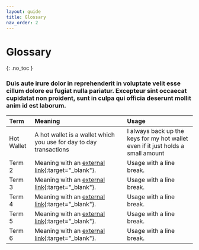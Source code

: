 ```yaml
---
layout: guide
title: Glossary
nav_order: 2
---
```


# Glossary
{: .no_toc }

### Duis aute irure dolor in reprehenderit in voluptate velit esse cillum dolore eu fugiat nulla pariatur. Excepteur sint occaecat cupidatat non proident, sunt in culpa qui officia deserunt mollit anim id est laborum.


| Term             | Meaning           | Usage     |
|:-----------------|:------------------|:----------|
| Hot Wallet           | A hot wallet is a wallet which you use for day to day transactions | I always back up the keys for my hot wallet even if it just holds a small amount      |
| Term 2           | Meaning with an [external link](https://bitcoin.org){:target="_blank"}. | Usage with a line <br> break.      |
| Term 3           | Meaning with an [external link](https://bitcoin.org){:target="_blank"}. | Usage with a line <br> break.      |
| Term 4           | Meaning with an [external link](https://bitcoin.org){:target="_blank"}. | Usage with a line <br> break.      |
| Term 5           | Meaning with an [external link](https://bitcoin.org){:target="_blank"}. | Usage with a line <br> break.      |
| Term 6           | Meaning with an [external link](https://bitcoin.org){:target="_blank"}. | Usage with a line <br> break.      |
